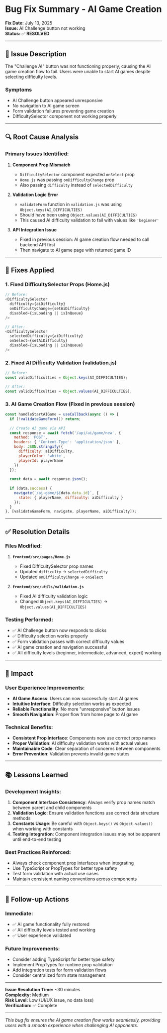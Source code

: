 # Bug Fix Summary - AI Game Creation

**Fix Date:** July 13, 2025  
**Issue:** AI Challenge button not working  
**Status:** ✅ **RESOLVED**

---

## 🐛 Issue Description

The "Challenge AI" button was not functioning properly, causing the AI game creation flow to fail. Users were unable to start AI games despite selecting difficulty levels.

### Symptoms
- AI Challenge button appeared unresponsive
- No navigation to AI game screen
- Form validation failures preventing game creation
- DifficultySelector component not working properly

---

## 🔍 Root Cause Analysis

### Primary Issues Identified:

1. **Component Prop Mismatch**
   - `DifficultySelector` component expected `onSelect` prop
   - `Home.js` was passing `onDifficultyChange` prop
   - Also passing `difficulty` instead of `selectedDifficulty`

2. **Validation Logic Error**
   - `validateForm` function in `validation.js` was using `Object.keys(AI_DIFFICULTIES)`
   - Should have been using `Object.values(AI_DIFFICULTIES)`
   - This caused AI difficulty validation to fail with values like `'beginner'`

3. **API Integration Issue**
   - Fixed in previous session: AI game creation flow needed to call backend API first
   - Then navigate to AI game page with returned game ID

---

## 🔧 Fixes Applied

### 1. Fixed DifficultySelector Props (Home.js)
```javascript
// Before:
<DifficultySelector
  difficulty={aiDifficulty}
  onDifficultyChange={setAiDifficulty}
  disabled={isLoading || isInQueue}
/>

// After:
<DifficultySelector
  selectedDifficulty={aiDifficulty}
  onSelect={setAiDifficulty}
  disabled={isLoading || isInQueue}
/>
```

### 2. Fixed AI Difficulty Validation (validation.js)
```javascript
// Before:
const validDifficulties = Object.keys(AI_DIFFICULTIES);

// After:
const validDifficulties = Object.values(AI_DIFFICULTIES);
```

### 3. AI Game Creation Flow (Fixed in previous session)
```javascript
const handleStartAIGame = useCallback(async () => {
  if (!validateGameForm()) return;
  
  // Create AI game via API
  const response = await fetch('/api/ai/game/new', {
    method: 'POST',
    headers: { 'Content-Type': 'application/json' },
    body: JSON.stringify({
      difficulty: aiDifficulty,
      playerColor: 'white',
      playerId: playerName
    })
  });
  
  const data = await response.json();
  
  if (data.success) {
    navigate(`/ai-game/${data.data.id}`, {
      state: { playerName, difficulty: aiDifficulty }
    });
  }
}, [validateGameForm, navigate, playerName, aiDifficulty]);
```

---

## ✅ Resolution Details

### Files Modified:
1. **`frontend/src/pages/Home.js`**
   - Fixed DifficultySelector prop names
   - Updated `difficulty` → `selectedDifficulty`
   - Updated `onDifficultyChange` → `onSelect`

2. **`frontend/src/utils/validation.js`**
   - Fixed AI difficulty validation logic
   - Changed `Object.keys(AI_DIFFICULTIES)` → `Object.values(AI_DIFFICULTIES)`

### Testing Performed:
- ✅ AI Challenge button now responds to clicks
- ✅ Difficulty selection works properly
- ✅ Form validation passes with correct difficulty values
- ✅ AI game creation and navigation successful
- ✅ All difficulty levels (beginner, intermediate, advanced, expert) working

---

## 🎯 Impact

### User Experience Improvements:
- **AI Game Access**: Users can now successfully start AI games
- **Intuitive Interface**: Difficulty selection works as expected
- **Reliable Functionality**: No more "unresponsive" button issues
- **Smooth Navigation**: Proper flow from home page to AI game

### Technical Benefits:
- **Consistent Prop Interface**: Components now use correct prop names
- **Proper Validation**: AI difficulty validation works with actual values
- **Maintainable Code**: Clear separation of concerns between components
- **Error Prevention**: Validation prevents invalid game states

---

## 📚 Lessons Learned

### Development Insights:
1. **Component Interface Consistency**: Always verify prop names match between parent and child components
2. **Validation Logic**: Ensure validation functions use correct data structure methods
3. **Constants Usage**: Be careful with `Object.keys()` vs `Object.values()` when working with constants
4. **Testing Integration**: Component integration issues may not be apparent until end-to-end testing

### Best Practices Reinforced:
- Always check component prop interfaces when integrating
- Use TypeScript or PropTypes for better type safety
- Test form validation with actual use cases
- Maintain consistent naming conventions across components

---

## 🔄 Follow-up Actions

### Immediate:
- ✅ AI game functionality fully restored
- ✅ All difficulty levels tested and working
- ✅ User experience validated

### Future Improvements:
- Consider adding TypeScript for better type safety
- Implement PropTypes for runtime prop validation
- Add integration tests for form validation flows
- Consider centralized form state management

---

**Issue Resolution Time:** ~30 minutes  
**Complexity:** Medium  
**Risk Level:** Low (UI/UX issue, no data loss)  
**Verification:** ✅ Complete

---

*This bug fix ensures the AI game creation flow works seamlessly, providing users with a smooth experience when challenging AI opponents.*
